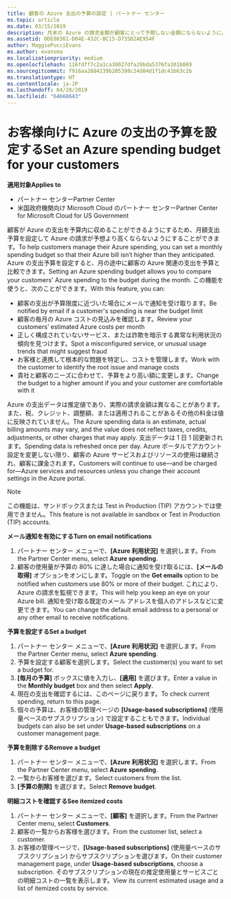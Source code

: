 ```yaml
---
title: 顧客の Azure 支出の予算の設定 | パートナー センター
ms.topic: article
ms.date: 03/15/2019
description: 月末の Azure の請求金額が顧客にとって予期しない金額にならないように、パートナー センターで顧客ごとの月額予算を設定できます。
ms.assetid: DDE80361-D04E-432C-BC15-D735D2AE954F
author: MaggiePucciEvans
ms.author: evansma
ms.localizationpriority: medium
ms.openlocfilehash: 116fdff7c2a1ca30027dfa29bda5376fa101b089
ms.sourcegitcommit: f916aa2884239b205398c24d04d1f1dc41b63c2b
ms.translationtype: HT
ms.contentlocale: ja-JP
ms.lasthandoff: 04/28/2019
ms.locfileid: "64668643"
---
```

# <a name="set-an-azure-spending-budget-for-your-customers"></a><span data-ttu-id="ea513-103">お客様向けに Azure の支出の予算を設定する</span><span class="sxs-lookup"><span data-stu-id="ea513-103">Set an Azure spending budget for your customers</span></span>

<span data-ttu-id="ea513-104">**適用対象**</span><span class="sxs-lookup"><span data-stu-id="ea513-104">**Applies to**</span></span>

-  <span data-ttu-id="ea513-105">パートナー センター</span><span class="sxs-lookup"><span data-stu-id="ea513-105">Partner Center</span></span>
-  <span data-ttu-id="ea513-106">米国政府機関向け Microsoft Cloud のパートナー センター</span><span class="sxs-lookup"><span data-stu-id="ea513-106">Partner Center for Microsoft Cloud for US Government</span></span>

<span data-ttu-id="ea513-107">顧客が Azure の支出を予算内に収めることができるようにするため、月額支出予算を設定して Azure の請求が予想より高くならないようにすることができます。</span><span class="sxs-lookup"><span data-stu-id="ea513-107">To help customers manage their Azure spending, you can set a monthly spending budget so that their Azure bill isn’t higher than they anticipated.</span></span> <span data-ttu-id="ea513-108">Azure の支出予算を設定すると、月の途中に顧客の Azure 関連の支出を予算と比較できます。</span><span class="sxs-lookup"><span data-stu-id="ea513-108">Setting an Azure spending budget allows you to compare your customers' Azure spending to the budget during the month.</span></span> <span data-ttu-id="ea513-109">この機能を使うと、次のことができます。</span><span class="sxs-lookup"><span data-stu-id="ea513-109">With this feature, you can:</span></span> 

-   <span data-ttu-id="ea513-110">顧客の支出が予算限度に近づいた場合にメールで通知を受け取ります。</span><span class="sxs-lookup"><span data-stu-id="ea513-110">Be notified by email if a customer's spending is near the budget limit</span></span>
-   <span data-ttu-id="ea513-111">顧客の毎月の Azure コストの見込みを確認します。</span><span class="sxs-lookup"><span data-stu-id="ea513-111">Review your customers’ estimated Azure costs per month</span></span>
-   <span data-ttu-id="ea513-112">正しく構成されていないサービス、または詐欺を暗示する異常な利用状況の傾向を見つけます。</span><span class="sxs-lookup"><span data-stu-id="ea513-112">Spot a misconfigured service, or unusual usage trends that might suggest fraud</span></span>
-   <span data-ttu-id="ea513-113">お客様と連携して根本的な問題を特定し、コストを管理します。</span><span class="sxs-lookup"><span data-stu-id="ea513-113">Work with the customer to identify the root issue and manage costs</span></span>
-   <span data-ttu-id="ea513-114">貴社と顧客のニーズに合わせて、予算をより高い額に変更します。</span><span class="sxs-lookup"><span data-stu-id="ea513-114">Change the budget to a higher amount if you and your customer are comfortable with it</span></span>

<span data-ttu-id="ea513-115">Azure の支出データは推定値であり、実際の請求金額は異なることがあります。また、税、クレジット、調整額、または適用されることがあるその他の料金は値に反映されていません。</span><span class="sxs-lookup"><span data-stu-id="ea513-115">The Azure spending data is an estimate, actual billing amounts may vary, and the value does not reflect taxes, credits, adjustments, or other charges that may apply.</span></span> <span data-ttu-id="ea513-116">支出データは 1 日 1 回更新されます。</span><span class="sxs-lookup"><span data-stu-id="ea513-116">Spending data is refreshed once per day.</span></span> <span data-ttu-id="ea513-117">Azure ポータルでアカウント設定を変更しない限り、顧客の Azure サービスおよびリソースの使用は継続され、顧客に課金されます。</span><span class="sxs-lookup"><span data-stu-id="ea513-117">Customers will continue to use—and be charged for—Azure services and resources unless you change their account settings in the Azure portal.</span></span> 

> [!NOTE]  
> <span data-ttu-id="ea513-118">この機能は、サンドボックスまたは Test in Production (TIP) アカウントでは使用できません。</span><span class="sxs-lookup"><span data-stu-id="ea513-118">This feature is not available in sandbox or Test in Production (TIP) accounts.</span></span>

<span data-ttu-id="ea513-119">**メール通知を有効にする**</span><span class="sxs-lookup"><span data-stu-id="ea513-119">**Turn on email notifications**</span></span>
1.  <span data-ttu-id="ea513-120">パートナー センター メニューで、**[Azure 利用状況]** を選択します。</span><span class="sxs-lookup"><span data-stu-id="ea513-120">From the Partner Center menu, select **Azure spending**.</span></span>
2.  <span data-ttu-id="ea513-121">顧客の使用量が予算の 80% に達した場合に通知を受け取るには、**[メールの取得]** オプションをオンにします。</span><span class="sxs-lookup"><span data-stu-id="ea513-121">Toggle on the **Get emails** option to be notified when customers use 80% or more of their budget.</span></span> <span data-ttu-id="ea513-122">これにより、Azure の請求を監視できます。</span><span class="sxs-lookup"><span data-stu-id="ea513-122">This will help you keep an eye on your Azure bill.</span></span> <span data-ttu-id="ea513-123">通知を受け取る既定のメール アドレスを個人のアドレスなどに変更できます。</span><span class="sxs-lookup"><span data-stu-id="ea513-123">You can change the default email address to a personal or any other email to receive notifications.</span></span>

<span data-ttu-id="ea513-124">**予算を設定する**</span><span class="sxs-lookup"><span data-stu-id="ea513-124">**Set a budget**</span></span>
1.  <span data-ttu-id="ea513-125">パートナー センター メニューで、**[Azure 利用状況]** を選択します。</span><span class="sxs-lookup"><span data-stu-id="ea513-125">From the Partner Center menu, select **Azure spending**.</span></span>
2.  <span data-ttu-id="ea513-126">予算を設定する顧客を選択します。</span><span class="sxs-lookup"><span data-stu-id="ea513-126">Select the customer(s) you want to set a budget for.</span></span> 
3. <span data-ttu-id="ea513-127">**[毎月の予算]** ボックスに値を入力し、**[適用]** を選びます。</span><span class="sxs-lookup"><span data-stu-id="ea513-127">Enter a value in the **Monthly budget** box and then select **Apply**.</span></span>
4.  <span data-ttu-id="ea513-128">現在の支出を確認するには、このページに戻ります。</span><span class="sxs-lookup"><span data-stu-id="ea513-128">To check current spending, return to this page.</span></span>
5.  <span data-ttu-id="ea513-129">個々の予算は、お客様の管理ページの **[Usage-based subscriptions]** (使用量ベースのサブスクリプション) で設定することもできます。</span><span class="sxs-lookup"><span data-stu-id="ea513-129">Individual budgets can also be set under **Usage-based subscriptions** on a customer management page.</span></span>

<span data-ttu-id="ea513-130">**予算を削除する**</span><span class="sxs-lookup"><span data-stu-id="ea513-130">**Remove a budget**</span></span>
1.  <span data-ttu-id="ea513-131">パートナー センター メニューで、**[Azure 利用状況]** を選択します。</span><span class="sxs-lookup"><span data-stu-id="ea513-131">From the Partner Center menu, select **Azure spending**.</span></span>
2.  <span data-ttu-id="ea513-132">一覧からお客様を選びます。</span><span class="sxs-lookup"><span data-stu-id="ea513-132">Select customers from the list.</span></span>
3.  <span data-ttu-id="ea513-133">**[予算の削除]** を選びます。</span><span class="sxs-lookup"><span data-stu-id="ea513-133">Select **Remove budget**.</span></span>

<span data-ttu-id="ea513-134">**明細コストを確認する**</span><span class="sxs-lookup"><span data-stu-id="ea513-134">**See itemized costs**</span></span>
1.  <span data-ttu-id="ea513-135">パートナー センター メニューで、**[顧客]** を選択します。</span><span class="sxs-lookup"><span data-stu-id="ea513-135">From the Partner Center menu, select **Customers**.</span></span>
2.  <span data-ttu-id="ea513-136">顧客の一覧からお客様を選びます。</span><span class="sxs-lookup"><span data-stu-id="ea513-136">From the customer list, select a customer.</span></span>
3.  <span data-ttu-id="ea513-137">お客様の管理ページで、**[Usage-based subscriptions]** (使用量ベースのサブスクリプション) からサブスクリプションを選びます。</span><span class="sxs-lookup"><span data-stu-id="ea513-137">On their customer management page, under **Usage-based subscriptions**, choose a subscription.</span></span> <span data-ttu-id="ea513-138">そのサブスクリプションの現在の推定使用量とサービスごとの明細コストの一覧を表示します。</span><span class="sxs-lookup"><span data-stu-id="ea513-138">View its current estimated usage and a list of itemized costs by service.</span></span>


 

 



